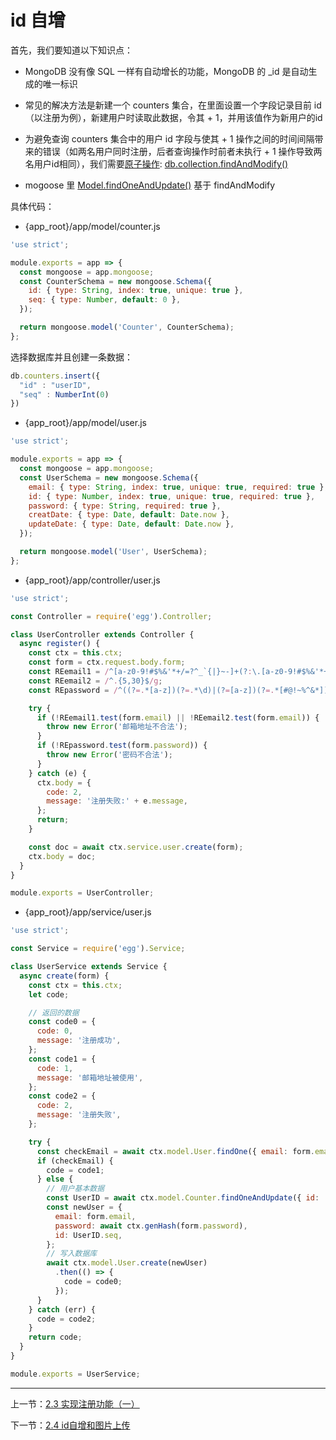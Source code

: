 # id 自增

首先，我们要知道以下知识点：

- MongoDB 没有像 SQL 一样有自动增长的功能，MongoDB 的 _id 是自动生成的唯一标识

- 常见的解决方法是新建一个 counters 集合，在里面设置一个字段记录目前 id（以注册为例），新建用户时读取此数据，令其 + 1，并用该值作为新用户的id

- 为避免查询 counters 集合中的用户 id 字段与使其 + 1 操作之间的时间间隔带来的错误（如两名用户同时注册，后者查询操作时前者未执行 + 1 操作导致两名用户id相同），我们需要[原子操作](https://baike.baidu.com/item/原子操作): [db.collection.findAndModify()](https://docs.mongodb.com/manual/reference/method/db.collection.findAndModify/)

- mogoose 里 [Model.findOneAndUpdate()](http://mongoosejs.com/docs/api.html#findoneandupdate_findOneAndUpdate) 基于 findAndModify

具体代码：

- {app_root}/app/model/counter.js

```javascript
'use strict';

module.exports = app => {
  const mongoose = app.mongoose;
  const CounterSchema = new mongoose.Schema({
    id: { type: String, index: true, unique: true },
    seq: { type: Number, default: 0 },
  });

  return mongoose.model('Counter', CounterSchema);
};
```

选择数据库并且创建一条数据：

``` javascript
db.counters.insert({
  "id" : "userID",
  "seq" : NumberInt(0)
})
```

- {app_root}/app/model/user.js

```javascript
'use strict';

module.exports = app => {
  const mongoose = app.mongoose;
  const UserSchema = new mongoose.Schema({
    email: { type: String, index: true, unique: true, required: true },
    id: { type: Number, index: true, unique: true, required: true },
    password: { type: String, required: true },
    creatDate: { type: Date, default: Date.now },
    updateDate: { type: Date, default: Date.now },
  });

  return mongoose.model('User', UserSchema);
};
```

- {app_root}/app/controller/user.js

```javascript
'use strict';

const Controller = require('egg').Controller;

class UserController extends Controller {
  async register() {
    const ctx = this.ctx;
    const form = ctx.request.body.form;
    const REemail1 = /^[a-z0-9!#$%&'*+/=?^_`{|}~-]+(?:\.[a-z0-9!#$%&'*+/=?^_`{|}~-]+)*@(?:[a-z0-9](?:[a-z0-9-]*[a-z0-9])?\.)+[a-z0-9](?:[a-z0-9-]*[a-z0-9])?$/g;
    const REemail2 = /^.{5,30}$/g;
    const REpassword = /^((?=.*[a-z])(?=.*\d)|(?=[a-z])(?=.*[#@!~%^&*])|(?=.*\d)(?=.*[#@!~%^&*]))[a-z\d#@!~%^&*]{8,16}$/i;

    try {
      if (!REemail1.test(form.email) || !REemail2.test(form.email)) {
        throw new Error('邮箱地址不合法');
      }
      if (!REpassword.test(form.password)) {
        throw new Error('密码不合法');
      }
    } catch (e) {
      ctx.body = {
        code: 2,
        message: '注册失败:' + e.message,
      };
      return;
    }

    const doc = await ctx.service.user.create(form);
    ctx.body = doc;
  }
}

module.exports = UserController;
```

- {app_root}/app/service/user.js

```javascript
'use strict';

const Service = require('egg').Service;

class UserService extends Service {
  async create(form) {
    const ctx = this.ctx;
    let code;

    // 返回的数据
    const code0 = {
      code: 0,
      message: '注册成功',
    };
    const code1 = {
      code: 1,
      message: '邮箱地址被使用',
    };
    const code2 = {
      code: 2,
      message: '注册失败',
    };

    try {
      const checkEmail = await ctx.model.User.findOne({ email: form.email });
      if (checkEmail) {
        code = code1;
      } else {
        // 用户基本数据
        const UserID = await ctx.model.Counter.findOneAndUpdate({ id: 'userID' }, { $inc: { seq: 1 } });
        const newUser = {
          email: form.email,
          password: await ctx.genHash(form.password),
          id: UserID.seq,
        };
        // 写入数据库
        await ctx.model.User.create(newUser)
          .then(() => {
            code = code0;
          });
      }
    } catch (err) {
      code = code2;
    }
    return code;
  }
}

module.exports = UserService;
```

---

上一节：[2.3 实现注册功能（一）](2.3%20实现注册功能（二）.md)

下一节：[2.4 id自增和图片上传](2.5%20图片上传.md)
